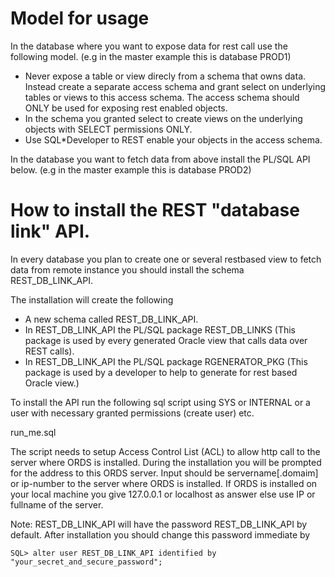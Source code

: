 # Model for usage

In the database where you want to expose data for rest call use the following model. (e.g in the master example this is database PROD1)

* Never expose a table or view direcly from a schema that owns data. Instead create a separate access schema and grant select on underlying tables or views to this access schema. The access schema should ONLY be used for exposing rest enabled objects.
* In the schema you granted select to create views on the underlying objects with SELECT permissions ONLY.
* Use SQL*Developer to REST enable your objects in the access schema.

In the database you want to fetch data from above install the PL/SQL API below. (e.g in the master example this is database PROD2)

# How to install the REST "database link" API.

In every database you plan to create one or several restbased view to fetch data from remote instance you should install the schema REST_DB_LINK_API.

The installation will create the following

* A new schema called REST_DB_LINK_API.
* In REST_DB_LINK_API the PL/SQL package REST_DB_LINKS (This package is used by every generated Oracle view that calls data over REST calls).
* In REST_DB_LINK_API the PL/SQL package RGENERATOR_PKG (This package is used by a developer to help to generate for rest based Oracle view.)

To install the API run the following sql script using SYS or INTERNAL or a user with necessary granted permissions (create user) etc.

run_me.sql

The script needs to setup Access Control List (ACL) to allow http call to the server where ORDS is installed. During the installation you will be prompted
for the address to this ORDS server. Input should be servername[.domaim] or ip-number to the server where ORDS is installed. If ORDS is installed on your 
local machine you give 127.0.0.1 or localhost as answer else use IP or fullname of the server.

Note: REST_DB_LINK_API will have the password REST_DB_LINK_API by default. After installation you should change this password immediate by

```
SQL> alter user REST_DB_LINK_API identified by "your_secret_and_secure_password";
```



